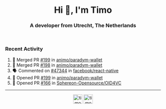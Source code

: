<h1 align="center">Hi 👋, I'm Timo</h1>
<h3 align="center">A developer from Utrecht, The Netherlands</h3>
<br/>
<!-- https://github.com/rahuldkjain/github-profile-readme-generator --!>

<!--  <p align="left"><img src="https://github-readme-stats.vercel.app/api?username=timoglastra&show_icons=true&count_private=true&" alt="timoglastra" /></p> --!>

<!--
Github language stats
<p align="left"><img src="https://github-readme-stats.vercel.app/api/top-langs/?username=timoglastra&layout=compact" alt="timoglastra" /><p>
-->

<!-- Codestats language stats -->
<!-- <p align="left"><img src="https://codestats-readme.vercel.app/api/top-langs/?username=timoglastra&layout=compact&language_count=12" alt="timoglastra" /><p>    --!>
  
<h3>Recent Activity</h3>

<!--START_SECTION:activity-->
1. 🎉 Merged PR [#199](https://github.com/animo/paradym-wallet/pull/199) in [animo/paradym-wallet](https://github.com/animo/paradym-wallet)
2. 🎉 Merged PR [#198](https://github.com/animo/paradym-wallet/pull/198) in [animo/paradym-wallet](https://github.com/animo/paradym-wallet)
3. 🗣 Commented on [#47344](https://github.com/facebook/react-native/issues/47344#issuecomment-2452892414) in [facebook/react-native](https://github.com/facebook/react-native)
4. 💪 Opened PR [#199](https://github.com/animo/paradym-wallet/pull/199) in [animo/paradym-wallet](https://github.com/animo/paradym-wallet)
5. 💪 Opened PR [#166](https://github.com/Sphereon-Opensource/OID4VC/pull/166) in [Sphereon-Opensource/OID4VC](https://github.com/Sphereon-Opensource/OID4VC)
<!--END_SECTION:activity-->

---

<p align="center">
<a href="https://twitter.com/timoglastra" target="blank"><img align="center" src="https://cdn.jsdelivr.net/npm/simple-icons@3.0.1/icons/twitter.svg" alt="timoglastra" height="30" width="30" /></a>
<a href="https://linkedin.com/in/timoglastra" target="blank"><img align="center" src="https://cdn.jsdelivr.net/npm/simple-icons@3.0.1/icons/linkedin.svg" alt="timoglastra" height="30" width="30" /></a>
</p>



